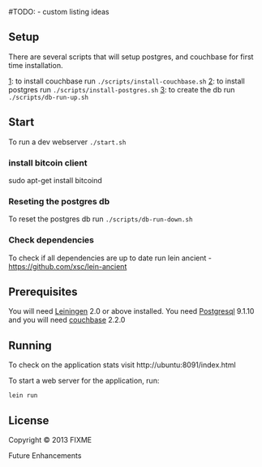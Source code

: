 #TODO: - custom listing ideas

## Setup

There are several scripts that will setup postgres, and couchbase for first time installation.

[1]: to install couchbase run `./scripts/install-couchbase.sh`
[2]: to install postgres run `./scripts/install-postgres.sh`
[3]: to create the db run `./scripts/db-run-up.sh`

## Start

To run a dev webserver `./start.sh`

### install bitcoin client
sudo apt-get install bitcoind

### Reseting the postgres db

To reset the postgres db run `./scripts/db-run-down.sh`

### Check dependencies

To check if all dependencies are up to date run lein ancient - https://github.com/xsc/lein-ancient

## Prerequisites

You will need [Leiningen][1] 2.0 or above installed. You need [Postgresql][2] 9.1.10
and you will need [couchbase][3] 2.2.0

[1]: https://github.com/technomancy/leiningen
[2]: https://help.ubuntu.com/community/PostgreSQL
[3]: http://www.couchbase.com/docs//couchbase-manual-2.0/couchbase-getting-started-install-ubuntu.html

## Running

To check on the application stats visit http://ubuntu:8091/index.html

To start a web server for the application, run:

    lein run

## License

Copyright © 2013 FIXME

Future Enhancements
